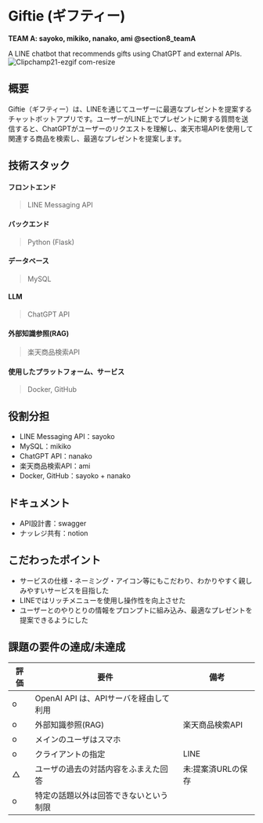 # Giftie (ギフティー)
**TEAM A: sayoko, mikiko, nanako, ami @section8_teamA**

A LINE chatbot that recommends gifts using ChatGPT and external APIs.
![Clipchamp21-ezgif com-resize](https://github.com/user-attachments/assets/2aad4f78-4b7c-4ed7-a70e-ba62932c6d90)
## 概要
Giftie（ギフティー）は、LINEを通じてユーザーに最適なプレゼントを提案するチャットボットアプリです。ユーザーがLINE上でプレゼントに関する質問を送信すると、ChatGPTがユーザーのリクエストを理解し、楽天市場APIを使用して関連する商品を検索し、最適なプレゼントを提案します。

## 技術スタック
#### フロントエンド
> LINE Messaging API
#### バックエンド
> Python (Flask)
#### データベース
> MySQL
#### LLM
> ChatGPT API
#### 外部知識参照(RAG)
> 楽天商品検索API
#### 使用したプラットフォーム、サービス
> Docker, GitHub

## 役割分担
- LINE Messaging API：sayoko
- MySQL：mikiko
- ChatGPT API：nanako
- 楽天商品検索API：ami
- Docker, GitHub：sayoko + nanako

## ドキュメント
- API設計書：swagger
- ナッレジ共有：notion

## こだわったポイント
- サービスの仕様・ネーミング・アイコン等にもこだわり、わかりやすく親しみやすいサービスを目指した
- LINEではリッチメニューを使用し操作性を向上させた
- ユーザーとのやりとりの情報をプロンプトに組み込み、最適なプレゼントを提案できるようにした

## 課題の要件の達成/未達成
|評価|要件|備考|
|---|----|---|
| o |OpenAI API は、APIサーバを経由して利用|  |
| o |外部知識参照(RAG)|楽天商品検索API|
| o |メインのユーザはスマホ|  |
| o |クライアントの指定| LINE |
| △ | ユーザの過去の対話内容をふまえた回答|未:提案済URLの保存|
| o |特定の話題以外は回答できないという制限|  |
